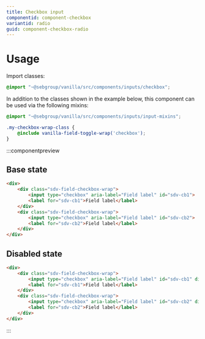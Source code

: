 ```yaml
---
title: Checkbox input
componentid: component-checkbox
variantid: radio
guid: component-checkbox-radio
---
```

# Usage
Import classes:
```scss
@import "~@sebgroup/vanilla/src/components/inputs/checkbox";
```

In addition to the classes shown in the example below, this component can be used via the following mixins:
```scss
@import "~@sebgroup/vanilla/src/components/inputs/input-mixins";

.my-checkbox-wrap-class {
    @include vanilla-field-toggle-wrap('checkbox');
}
```

:::componentpreview
## Base state
```html
<div>
    <div class="sdv-field-checkbox-wrap">
        <input type="checkbox" aria-label="Field label" id="sdv-cb1">
        <label for="sdv-cb1">Field label</label>
    </div>
    <div class="sdv-field-checkbox-wrap">
        <input type="checkbox" aria-label="Field label" id="sdv-cb2">
        <label for="sdv-cb2">Field label</label>
    </div>
</div>
```

## Disabled state
```html
<div>
    <div class="sdv-field-checkbox-wrap">
        <input type="checkbox" aria-label="Field label" id="sdv-cb1" disabled checked>
        <label for="sdv-cb1">Field label</label>
    </div>
    <div class="sdv-field-checkbox-wrap">
        <input type="checkbox" aria-label="Field label" id="sdv-cb2" disabled>
        <label for="sdv-cb2">Field label</label>
    </div>
</div>
```
:::
